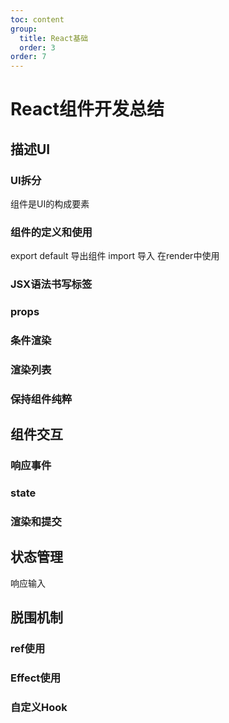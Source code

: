 ```yaml
---
toc: content
group: 
  title: React基础
  order: 3
order: 7
---
```

# React组件开发总结

## 描述UI

### UI拆分
组件是UI的构成要素

### 组件的定义和使用
export default 导出组件
import 导入
在render中使用

### JSX语法书写标签

### props

### 条件渲染

### 渲染列表

### 保持组件纯粹

## 组件交互
### 响应事件

### state

### 渲染和提交

## 状态管理
响应输入

## 脱围机制
### ref使用

### Effect使用

### 自定义Hook
